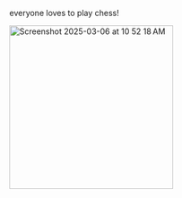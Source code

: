 everyone loves to play chess!

<img width="292" alt="Screenshot 2025-03-06 at 10 52 18 AM" src="https://github.com/user-attachments/assets/898224dd-b1d4-452c-a084-7e1998c5244f" />
